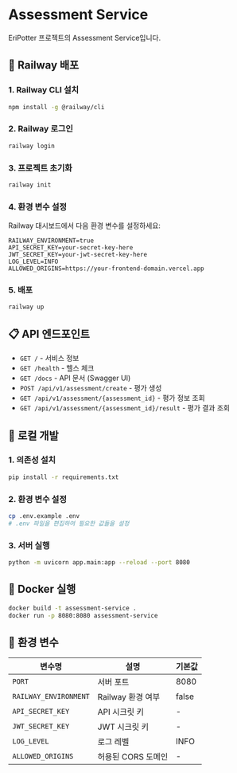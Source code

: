 # Assessment Service

EriPotter 프로젝트의 Assessment Service입니다.

## 🚀 Railway 배포

### 1. Railway CLI 설치
```bash
npm install -g @railway/cli
```

### 2. Railway 로그인
```bash
railway login
```

### 3. 프로젝트 초기화
```bash
railway init
```

### 4. 환경 변수 설정
Railway 대시보드에서 다음 환경 변수를 설정하세요:

```
RAILWAY_ENVIRONMENT=true
API_SECRET_KEY=your-secret-key-here
JWT_SECRET_KEY=your-jwt-secret-key-here
LOG_LEVEL=INFO
ALLOWED_ORIGINS=https://your-frontend-domain.vercel.app
```

### 5. 배포
```bash
railway up
```

## 📋 API 엔드포인트

- `GET /` - 서비스 정보
- `GET /health` - 헬스 체크
- `GET /docs` - API 문서 (Swagger UI)
- `POST /api/v1/assessment/create` - 평가 생성
- `GET /api/v1/assessment/{assessment_id}` - 평가 정보 조회
- `GET /api/v1/assessment/{assessment_id}/result` - 평가 결과 조회

## 🔧 로컬 개발

### 1. 의존성 설치
```bash
pip install -r requirements.txt
```

### 2. 환경 변수 설정
```bash
cp .env.example .env
# .env 파일을 편집하여 필요한 값들을 설정
```

### 3. 서버 실행
```bash
python -m uvicorn app.main:app --reload --port 8080
```

## 🐳 Docker 실행

```bash
docker build -t assessment-service .
docker run -p 8080:8080 assessment-service
```

## 📝 환경 변수

| 변수명 | 설명 | 기본값 |
|--------|------|--------|
| `PORT` | 서버 포트 | 8080 |
| `RAILWAY_ENVIRONMENT` | Railway 환경 여부 | false |
| `API_SECRET_KEY` | API 시크릿 키 | - |
| `JWT_SECRET_KEY` | JWT 시크릿 키 | - |
| `LOG_LEVEL` | 로그 레벨 | INFO |
| `ALLOWED_ORIGINS` | 허용된 CORS 도메인 | - |
